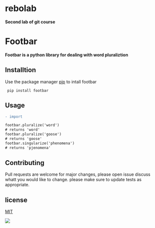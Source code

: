 # rebolab
**Second lab of git course**
# Footbar
**Footbar is a python library for dealing with word pluraliztion**
## Installtion
Use the package manager [pip](https://pip.com) to intall footbar
```
 pip install footbar
```
## Usage
```diff
- import

footbar.pluralize('word') 
# returns 'word'
footbar.pluralize('goose')
# returns 'goose'
footbar.singularize('phenomena')
# returns 'pjenomena'
```
## Contributing
Pull requests are welcome for major changes, please open issue discuss whatt you would like to change.
please make sure to update tests as appropriate.

 

## license
[MIT](www.mit.com)

![](https://commonmark.org/help/images/favicon.png)
